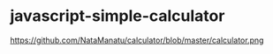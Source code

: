#  javascript-simple-calculator

https://github.com/NataManatu/calculator/blob/master/calculator.png




